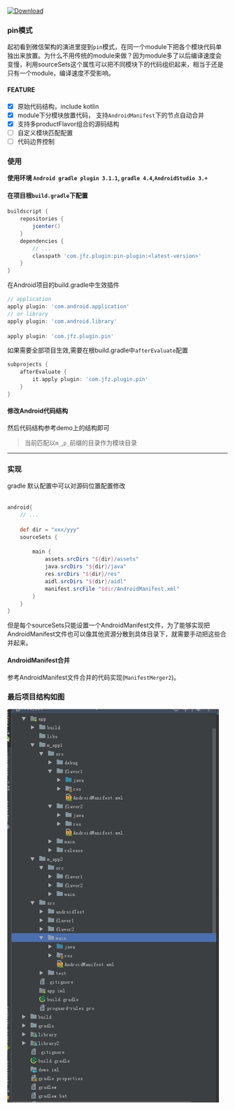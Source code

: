 [ ![Download](https://api.bintray.com/packages/act262/maven/pin-plugin/images/download.svg) ](https://bintray.com/act262/maven/pin-plugin/_latestVersion)

### pin模式
起初看到微信架构的演进里提到`pin`模式，在同一个module下把各个模块代码单独出来放置。为什么不用传统的module来做？因为module多了以后编译速度会变慢，利用sourceSets这个属性可以把不同模块下的代码组织起来，相当于还是只有一个module，编译速度不受影响。

#### FEATURE
- [x] 原始代码结构，include kotlin
- [x] module下分模块放置代码， 支持`AndroidManifest`下的节点自动合并
- [x] 支持多productFlavor组合的源码结构 
- [ ] 自定义模块匹配配置
- [ ] 代码边界控制

### 使用
**使用环境 `Android gradle plugin 3.1.1`, `gradle 4.4`,`AndroidStudio 3.+`**

#### 在项目根`build.gradle`下配置
```groovy
buildscript {
    repositories {
        jcenter()
    }
    dependencies {
        // ...
        classpath 'com.jfz.plugin:pin-plugin:<latest-version>'
    }
}
```

在Android项目的build.gradle中生效插件
```groovy
// application
apply plugin: 'com.android.application'
// or library
apply plugin: 'com.android.library'

apply plugin: 'com.jfz.plugin.pin'
```

如果需要全部项目生效,需要在根build.gradle中`afterEvaluate`配置
```groovy
subprojects {
    afterEvaluate {
        it.apply plugin: 'com.jfz.plugin.pin'
    }
}
```

#### 修改Android代码结构

然后代码结构参考demo上的结构即可

> 当前匹配以`m_`,`p_`前缀的目录作为模块目录

---

### 实现
gradle 默认配置中可以对源码位置配置修改
```groovy

android{
    // ...
    
    def dir = "xxx/yyy"
    sourceSets {

        main {
            assets.srcDirs "${dir}/assets"
            java.srcDirs "${dir}/java"
            res.srcDirs "${dir}/res"
            aidl.srcDirs "${dir}/aidl"
            manifest.srcFile "$dir/AndroidManifest.xml"
        }
    }
}
```

但是每个sourceSets只能设置一个AndroidManifest文件，为了能够实现把AndroidManifest文件也可以像其他资源分散到具体目录下，就需要手动把这些合并起来。

#### AndroidManifest合并
参考AndroidManifest文件合并的代码实现(`ManifestMerger2`)。


### 最后项目结构如图
 ![k](image/sourcesSets.jpg)